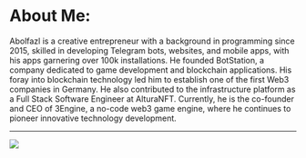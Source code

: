 # About Me:
Abolfazl is a creative entrepreneur with a background in programming since 2015, skilled in developing Telegram bots, websites, and mobile apps, with his apps garnering over 100k installations. He founded BotStation, a company dedicated to game development and blockchain applications. His foray into blockchain technology led him to establish one of the first Web3 companies in Germany. He also contributed to the infrastructure platform as a Full Stack Software Engineer at AlturaNFT. Currently, he is the co-founder and CEO of 3Engine, a no-code web3 game engine, where he continues to pioneer innovative technology development.

---
[![](https://visitcount.itsvg.in/api?id=mranoncoder&icon=0&color=3)](https://visitcount.itsvg.in)
